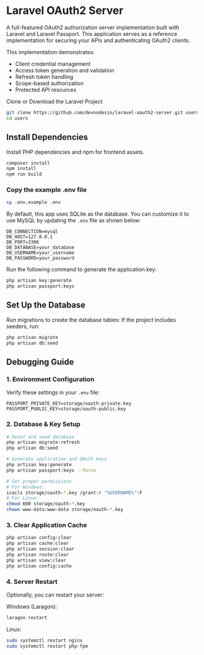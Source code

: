 # Laravel OAuth2 Server

A full-featured OAuth2 authorization server implementation built with Laravel and Laravel Passport. This application serves as a reference implementation for securing your APIs and authenticating OAuth2 clients.

This implementation demonstrates:

- Client credential management
- Access token generation and validation  
- Refresh token handling
- Scope-based authorization
- Protected API resources

Clone or Download the Laravel Project

```bash
git clone https://github.com/devnodesin/laravel-oauth2-server.git users
cd users
```

## Install Dependencies

Install PHP dependencies and npm for frontend assets.

```bash
composer install
npm install
npm run build
```

### Copy the example .env file

```bash
cp .env.example .env
```

By default, this app uses SQLite as the database. You can customize it to use MySQL by updating the `.env` file as shown below:

```env
DB_CONNECTION=mysql
DB_HOST=127.0.0.1
DB_PORT=3306
DB_DATABASE=your_database
DB_USERNAME=your_username
DB_PASSWORD=your_password
```

Run the following command to generate the application key:

```bash
php artisan key:generate
php artisan passport:keys
```

## Set Up the Database

Run migrations to create the database tables:
If the project includes seeders, run:

```bash
php artisan migrate
php artisan db:seed
```

## Debugging Guide

### 1. Environment Configuration

Verify these settings in your `.env` file:

```env
PASSPORT_PRIVATE_KEY=storage/oauth-private.key
PASSPORT_PUBLIC_KEY=storage/oauth-public.key
```

### 2. Database & Key Setup

```bash
# Reset and seed database
php artisan migrate:refresh
php artisan db:seed

# Generate application and OAuth keys
php artisan key:generate
php artisan passport:keys --force

# Set proper permissions
# For Windows:
icacls storage/oauth-*.key /grant:r "%USERNAME%":F
# For Linux:
chmod 600 storage/oauth-*.key
chown www-data:www-data storage/oauth-*.key
```

### 3. Clear Application Cache

```bash
php artisan config:clear
php artisan cache:clear
php artisan session:clear
php artisan route:clear
php artisan view:clear
php artisan config:cache
```

### 4. Server Restart

Optionally, you can restart your server:

Windows (Laragon):

```bash
laragon restart
```

Linux:

```bash
sudo systemctl restart nginx
sudo systemctl restart php-fpm
```
